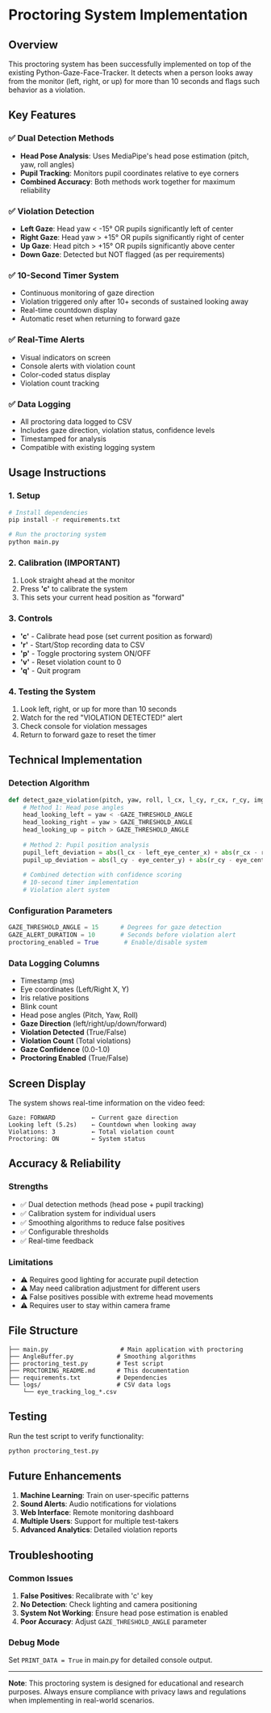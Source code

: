 # Proctoring System Implementation

## Overview

This proctoring system has been successfully implemented on top of the existing Python-Gaze-Face-Tracker. It detects when a person looks away from the monitor (left, right, or up) for more than 10 seconds and flags such behavior as a violation.

## Key Features

### ✅ **Dual Detection Methods**
- **Head Pose Analysis**: Uses MediaPipe's head pose estimation (pitch, yaw, roll angles)
- **Pupil Tracking**: Monitors pupil coordinates relative to eye corners
- **Combined Accuracy**: Both methods work together for maximum reliability

### ✅ **Violation Detection**
- **Left Gaze**: Head yaw < -15° OR pupils significantly left of center
- **Right Gaze**: Head yaw > +15° OR pupils significantly right of center  
- **Up Gaze**: Head pitch > +15° OR pupils significantly above center
- **Down Gaze**: Detected but NOT flagged (as per requirements)

### ✅ **10-Second Timer System**
- Continuous monitoring of gaze direction
- Violation triggered only after 10+ seconds of sustained looking away
- Real-time countdown display
- Automatic reset when returning to forward gaze

### ✅ **Real-Time Alerts**
- Visual indicators on screen
- Console alerts with violation count
- Color-coded status display
- Violation count tracking

### ✅ **Data Logging**
- All proctoring data logged to CSV
- Includes gaze direction, violation status, confidence levels
- Timestamped for analysis
- Compatible with existing logging system

## Usage Instructions

### 1. **Setup**
```bash
# Install dependencies
pip install -r requirements.txt

# Run the proctoring system
python main.py
```

### 2. **Calibration** (IMPORTANT)
1. Look straight ahead at the monitor
2. Press **'c'** to calibrate the system
3. This sets your current head position as "forward"

### 3. **Controls**
- **'c'** - Calibrate head pose (set current position as forward)
- **'r'** - Start/Stop recording data to CSV
- **'p'** - Toggle proctoring system ON/OFF
- **'v'** - Reset violation count to 0
- **'q'** - Quit program

### 4. **Testing the System**
1. Look left, right, or up for more than 10 seconds
2. Watch for the red "VIOLATION DETECTED!" alert
3. Check console for violation messages
4. Return to forward gaze to reset the timer

## Technical Implementation

### **Detection Algorithm**
```python
def detect_gaze_violation(pitch, yaw, roll, l_cx, l_cy, r_cx, r_cy, img_w, img_h):
    # Method 1: Head pose angles
    head_looking_left = yaw < -GAZE_THRESHOLD_ANGLE
    head_looking_right = yaw > GAZE_THRESHOLD_ANGLE
    head_looking_up = pitch > GAZE_THRESHOLD_ANGLE
    
    # Method 2: Pupil position analysis
    pupil_left_deviation = abs(l_cx - left_eye_center_x) + abs(r_cx - right_eye_center_x)
    pupil_up_deviation = abs(l_cy - eye_center_y) + abs(r_cy - eye_center_y)
    
    # Combined detection with confidence scoring
    # 10-second timer implementation
    # Violation alert system
```

### **Configuration Parameters**
```python
GAZE_THRESHOLD_ANGLE = 15      # Degrees for gaze detection
GAZE_ALERT_DURATION = 10       # Seconds before violation alert
proctoring_enabled = True       # Enable/disable system
```

### **Data Logging Columns**
- Timestamp (ms)
- Eye coordinates (Left/Right X, Y)
- Iris relative positions
- Blink count
- Head pose angles (Pitch, Yaw, Roll)
- **Gaze Direction** (left/right/up/down/forward)
- **Violation Detected** (True/False)
- **Violation Count** (Total violations)
- **Gaze Confidence** (0.0-1.0)
- **Proctoring Enabled** (True/False)

## Screen Display

The system shows real-time information on the video feed:

```
Gaze: FORWARD          ← Current gaze direction
Looking left (5.2s)    ← Countdown when looking away
Violations: 3          ← Total violation count
Proctoring: ON         ← System status
```

## Accuracy & Reliability

### **Strengths**
- ✅ Dual detection methods (head pose + pupil tracking)
- ✅ Calibration system for individual users
- ✅ Smoothing algorithms to reduce false positives
- ✅ Configurable thresholds
- ✅ Real-time feedback

### **Limitations**
- ⚠️ Requires good lighting for accurate pupil detection
- ⚠️ May need calibration adjustment for different users
- ⚠️ False positives possible with extreme head movements
- ⚠️ Requires user to stay within camera frame

## File Structure

```
├── main.py                    # Main application with proctoring
├── AngleBuffer.py            # Smoothing algorithms
├── proctoring_test.py        # Test script
├── PROCTORING_README.md      # This documentation
├── requirements.txt          # Dependencies
└── logs/                     # CSV data logs
    └── eye_tracking_log_*.csv
```

## Testing

Run the test script to verify functionality:
```bash
python proctoring_test.py
```

## Future Enhancements

1. **Machine Learning**: Train on user-specific patterns
2. **Sound Alerts**: Audio notifications for violations
3. **Web Interface**: Remote monitoring dashboard
4. **Multiple Users**: Support for multiple test-takers
5. **Advanced Analytics**: Detailed violation reports

## Troubleshooting

### **Common Issues**
1. **False Positives**: Recalibrate with 'c' key
2. **No Detection**: Check lighting and camera positioning
3. **System Not Working**: Ensure head pose estimation is enabled
4. **Poor Accuracy**: Adjust `GAZE_THRESHOLD_ANGLE` parameter

### **Debug Mode**
Set `PRINT_DATA = True` in main.py for detailed console output.

---

**Note**: This proctoring system is designed for educational and research purposes. Always ensure compliance with privacy laws and regulations when implementing in real-world scenarios.
